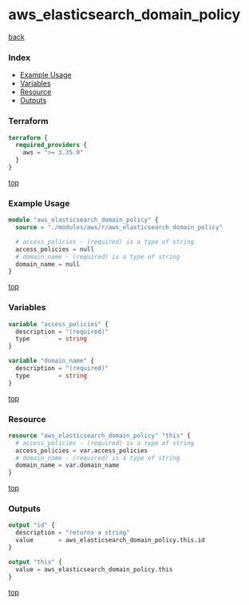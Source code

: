 # aws_elasticsearch_domain_policy

[back](../aws.md)

### Index

- [Example Usage](#example-usage)
- [Variables](#variables)
- [Resource](#resource)
- [Outputs](#outputs)

### Terraform

```terraform
terraform {
  required_providers {
    aws = ">= 3.35.0"
  }
}
```

[top](#index)

### Example Usage

```terraform
module "aws_elasticsearch_domain_policy" {
  source = "./modules/aws/r/aws_elasticsearch_domain_policy"

  # access_policies - (required) is a type of string
  access_policies = null
  # domain_name - (required) is a type of string
  domain_name = null
}
```

[top](#index)

### Variables

```terraform
variable "access_policies" {
  description = "(required)"
  type        = string
}

variable "domain_name" {
  description = "(required)"
  type        = string
}
```

[top](#index)

### Resource

```terraform
resource "aws_elasticsearch_domain_policy" "this" {
  # access_policies - (required) is a type of string
  access_policies = var.access_policies
  # domain_name - (required) is a type of string
  domain_name = var.domain_name
}
```

[top](#index)

### Outputs

```terraform
output "id" {
  description = "returns a string"
  value       = aws_elasticsearch_domain_policy.this.id
}

output "this" {
  value = aws_elasticsearch_domain_policy.this
}
```

[top](#index)